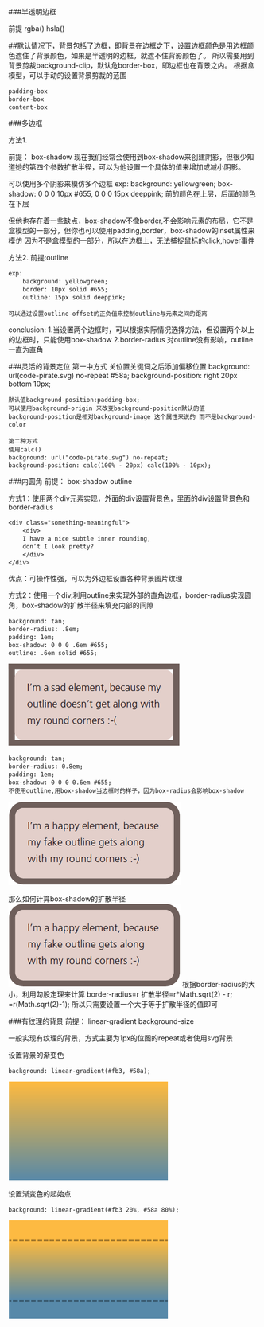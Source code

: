 ###半透明边框

前提
	rgba()
	hsla()

##默认情况下，背景包括了边框，即背景在边框之下，设置边框颜色是用边框颜色遮住了背景颜色，如果是半透明的边框，就遮不住背影颜色了。
所以需要用到背景剪裁background-clip，默认危border-box，即边框也在背景之内。
根据盒模型，可以手动的设置背景剪裁的范围

	padding-box
	border-box
	content-box





###多边框

方法1.

前提：
box-shadow
现在我们经常会使用到box-shadow来创建阴影，但很少知道她的第四个参数扩散半径，可以为他设置一个具体的值来增加或减小阴影。

可以使用多个阴影来模仿多个边框
	exp:
	background: yellowgreen;
	box-shadow: 0 0 0 10px #655, 0 0 0 15px deeppink;
	前的颜色在上层，后面的颜色在下层


但他也存在着一些缺点，box-shadow不像border,不会影响元素的布局，它不是盒模型的一部分，但你也可以使用padding,border，box-shadow的inset属性来模仿
因为不是盒模型的一部分，所以在边框上，无法捕捉鼠标的click,hover事件


方法2.
	前提:outline

	exp:
		background: yellowgreen;
		border: 10px solid #655;
		outline: 15px solid deeppink;

	可以通过设置outline-offset的正负值来控制outline与元素之间的距离


conclusion:
1.当设置两个边框时，可以根据实际情况选择方法，但设置两个以上的边框时，只能使用box-shadow
2.border-radius 对outline没有影响，outline一直为直角 



###灵活的背景定位
	第一中方式
	关位置关键词之后添加偏移位置
	background: url(code-pirate.svg) no-repeat #58a;
	background-position: right 20px bottom 10px;
	

	默认值background-position:padding-box;
	可以使用background-origin 来改变background-position默认的值
	background-position是相对background-image 这个属性来说的 而不是background-color

	第二种方式
	使用calc()
	background: url("code-pirate.svg") no-repeat;
	background-position: calc(100% - 20px) calc(100% - 10px);

###内圆角
前提：
	box-shadow
	outline

方式1：使用两个div元素实现，外面的div设置背景色，里面的div设置背景色和border-radius

	<div class="something-meaningful">
		<div>
		I have a nice subtle inner rounding,
		don’t I look pretty?
		</div>
	</div>
优点：可操作性强，可以为外边框设置各种背景图片纹理

方式2：使用一个div,利用outline来实现外部的直角边框，border-radius实现圆角，box-shadow的扩散半径来填充内部的间隙

	background: tan;
	border-radius: .8em;
	padding: 1em;
	box-shadow: 0 0 0 .6em #655;
	outline: .6em solid #655;
![圆角处有间隙](img/2015-10-22_090748.png)

	background: tan;
	border-radius: 0.8em;
	padding: 1em;
	box-shadow: 0 0 0 0.6em #655;
	不使用outline,用box-shadow当边框时的样子，因为box-radius会影响box-shadow
![](img/2015-10-22_090804.png)

那么如何计算box-shadow的扩散半径
![](img/2015-10-22_090804.png)
根据border-radius的大小，利用勾股定理来计算
border-radius=r
扩散半径=r*Math.sqrt(2) - r;
		=r(Math.sqrt(2)-1);
所以只需要设置一个大于等于扩散半径的值即可


###有纹理的背景
前提：
	linear-gradient
	background-size

一般实现有纹理的背景，方式主要为1px的位图的repeat或者使用svg背景
	
设置背景的渐变色

	background: linear-gradient(#fb3, #58a);
![](img/2015-10-22_183703.png)

设置渐变色的起始点

	background: linear-gradient(#fb3 20%, #58a 80%);
![](img/2015-10-22_183712.png)





